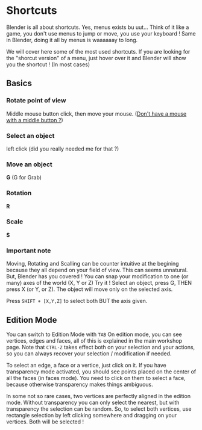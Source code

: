 # Shortcuts

Blender is all about shortcuts.
Yes, menus exists bu uut... Think of it like a game, you don't use menus to jump or move, you use your keyboard ! Same in Blender, doing it all by menus is waaaaaay to long.

We will cover here some of the most used shortcuts.
If you are looking for the "shorcut version" of a menu, just hover over it and Blender will show you the shortcut ! (In most cases)

## Basics

### Rotate point of view
Middle mouse button click, then move your mouse.
([Don't have a mouse with a middle button ?](./emulate_mouse.md))

### Select an object
left click (did you really needed me for that ?)

### Move an object
**G** (G for Grab)

### Rotation
**R**

### Scale
**S**

### Important note
Moving, Rotating and Scalling can be counter intuitive at the begining because they all depend on your field of view. This can seems unnatural. But, Blender has you covered ! You can snap your modification to one (or many) axes of the world (X, Y or Z)
Try it ! Select an object, press G, THEN press X (or Y, or Z). The object will move only on the selected axis.

Press `SHIFT + [X,Y,Z]` to select both BUT the axis given.


## Edition Mode
You can switch to Edition Mode with `TAB`
On edition mode, you can see vertices, edges and faces, all of this is explained in the main workshop page.
Note that `CTRL-Z` takes effect both on your selection and your actions, so you can always recover your selection / modification if needed.

To select an edge, a face or a vertice, just click on it.
If you have transparency mode activated, you should see points placed on the center of all the faces (in faces mode). You need to click on them to select a face, because otherwise transparency makes things ambiguous.

In some not so rare cases, two vertices are perfectly aligned in the edition mode. Without transparency you can only select the nearest, but with transparency the selection can be random. So, to select both vertices, use rectangle selection by left clicking somewhere and dragging on your vertices. Both will be selected !
















